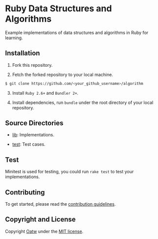 # Ruby Data Structures and Algorithms

Example implementations of data structures and algorithms in Ruby for learning.

## Installation

1. Fork this repository.

2. Fetch the forked repository to your local machine.

```bash
$ git clone https://github.com/<your_github_username>/algorithm
```

3. Install `Ruby 2.6+` and `Bundler 2+`.

4. Install dependencies, run `bundle` under the root directory of your local repository.

## Source Directories

- [lib](https://github.com/oatw/algorithm/tree/master/lib): Implementations.

- [test](https://github.com/oatw/algorithm/tree/master/test): Test cases.

## Test

Minitest is used for testing, you could run `rake test` to test your implementations.

## Contributing

To get started, please read the [contribution guidelines](https://github.com/oatw/algorithm/blob/master/CONTRIBUTING.md).

## Copyright and License

Copyright [Oatw](https://github.com/oatw) under the [MIT license](https://github.com/oatw/algorithm/blob/master/LICENSE).
